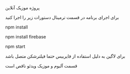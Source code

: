 پروژه موزیک آنلاین

برای اجرای برنامه در قسمت ترمینال دستورات زیر را اجرا کنید

npm install

npm install firebase

npm start

برای لاگین به دلیل استفاده از فایربیس حتما فیلترشکن متصل باشد


قسمت آلبوم و موزیک ویدئو ناقص است
